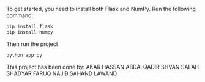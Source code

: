 To get started, you need to install both Flask and NumPy. Run the following command:

```bash
pip install flask
pip install numpy
```

Then run the project

```bash
python app.py
```

This project has been done by:
AKAR HASSAN ABDALQADIR
SHVAN SALAH
SHADYAR FARUQ NAJIB
SAHAND
LAWAND
